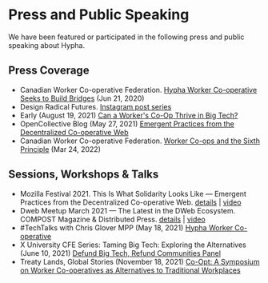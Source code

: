 # Press and Public Speaking

We have been featured or participated in the following press and public speaking about Hypha.

## Press Coverage

- Canadian Worker Co-operative Federation. [Hypha Worker Co-operative Seeks to Build Bridges](https://canadianworker.coop/hypha-worker-co-operative-seeks-to-build-bridges/) (Jun 21, 2020)
- Design Radical Futures. [Instagram post series](https://www.instagram.com/p/CNXq7w2h3Ab/)
- Early (August 19, 2021) [Can a Worker's Co-Op Thrive in Big Tech?](https://www.earlymagazine.com/articles/can-a-workers-co-op-thrive-in-big-tech)
- OpenCollective Blog (May 27, 2021) [Emergent Practices from the Decentralized Co-operative Web](https://blog.opencollective.com/emergent-practices-from-the-decentralized-co-operative-web/)  
- Canadian Worker Co-operative Federation. [Worker Co-ops and the Sixth Principle](https://canadianworker.coop/worker-co-ops-and-the-sixth-principle/) (Mar 24, 2022)


## Sessions, Workshops & Talks

- Mozilla Festival 2021. This Is What Solidarity Looks Like — Emergent Practices from the Decentralized Co-operative Web. [details](https://schedule.mozillafestival.org/session/3BE77L-1) | [video](https://www.youtube.com/watch?v=eVLHAVg-g24#t=30m45s) 
- Dweb Meetup March 2021 — The Latest in the DWeb Ecosystem. COMPOST Magazine & Distributed Press. [details](https://www.eventbrite.com/e/dweb-meetup-march-2021-the-latest-in-the-dweb-ecosystem-tickets-142013104017#) | [video](https://blog.archive.org/2021/04/22/dweb-meetup-march-2021-latest-in-the-dweb-ecosystem/)
- \#TechTalks with Chris Glover MPP (May 18, 2021) [Hypha Worker Co-operative](https://www.youtube.com/watch?v=bp95oowQ5Hw)
- X University CFE Series: Taming Big Tech: Exploring the Alternatives (June 10, 2021) [Defund Big Tech, Refund Communities Panel](https://cfe.ryerson.ca/key-resources/podcasts/defund-big-tech-refund-communities)
- Treaty Lands, Global Stories (November 18, 2021) [Co-Opt: A Symposium on Worker Co-operatives as Alternatives to Traditional Workplaces](https://www.instagram.com/p/CWBSH5qLI9Y/)

